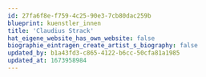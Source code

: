 ```yaml
---
id: 27fa6f8e-f759-4c25-90e3-7cb80dac259b
blueprint: kuenstler_innen
title: 'Claudius Strack'
hat_eigene_website_has_own_website: false
biographie_eintragen_create_artist_s_biography: false
updated_by: b1a43fd3-c865-4122-b6cc-50cfa81a1985
updated_at: 1673958984
---
```

